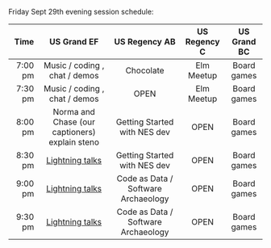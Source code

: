 Friday Sept 29th evening session schedule:

| Time | US Grand EF | US Regency AB | US Regency C | US Grand BC |
|--:|:--:|:--:|:--:|:--:|
|7:00 pm| Music / coding , chat / demos| Chocolate | Elm Meetup | Board games |
|7:30 pm| Music / coding , chat / demos | OPEN | Elm Meetup | Board games |
|8:00 pm| Norma and Chase (our captioners) explain steno | Getting Started with NES dev | OPEN | Board games |
|8:30 pm| [Lightning talks](https://github.com/strangeloop/StrangeLoop2017/blob/master/LightningTalkProposals.md) | Getting Started with NES dev | OPEN | Board games |
|9:00 pm| [Lightning talks](https://github.com/strangeloop/StrangeLoop2017/blob/master/LightningTalkProposals.md) | Code as Data / Software Archaeology | OPEN | Board games |
|9:30 pm| [Lightning talks](https://github.com/strangeloop/StrangeLoop2017/blob/master/LightningTalkProposals.md) | Code as Data / Software Archaeology | OPEN | Board games |
